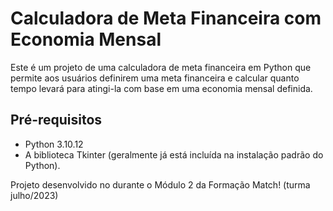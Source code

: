 # Calculadora de Meta Financeira com Economia Mensal

Este é um projeto de uma calculadora de meta financeira em Python que permite aos usuários definirem uma meta financeira e calcular quanto tempo levará para atingi-la com base em uma economia mensal definida.

## Pré-requisitos

- Python 3.10.12
- A biblioteca Tkinter (geralmente já está incluída na instalação padrão do Python).

Projeto desenvolvido no durante o Módulo 2 da Formação Match! (turma julho/2023)
